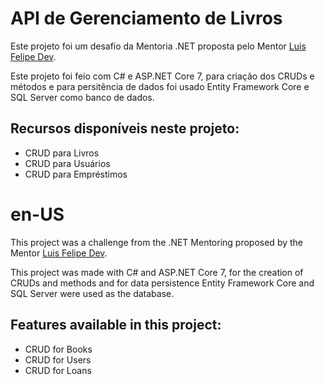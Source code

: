 # API de Gerenciamento de Livros

Este projeto foi um desafio da Mentoria .NET proposta pelo Mentor [Luis Felipe Dev](https://www.linkedin.com/in/luisdeol/).

Este projeto foi feio com C# e ASP.NET Core 7, para  criação dos CRUDs e métodos e para persitência de dados foi usado Entity Framework Core e SQL Server como banco de dados.

## Recursos disponíveis neste projeto:

- CRUD para Livros
- CRUD para Usuários
- CRUD para Empréstimos

# en-US

This project was a challenge from the .NET Mentoring proposed by the Mentor [Luis Felipe Dev](https://www.linkedin.com/in/luisdeol/).

This project was made with C# and ASP.NET Core 7, for the creation of CRUDs and methods and for data persistence Entity Framework Core and SQL Server were used as the database.
## Features available in this project:

- CRUD for Books
- CRUD for Users
- CRUD for Loans
